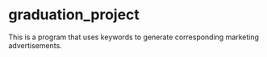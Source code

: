 # graduation_project
This is a program that uses keywords to generate corresponding marketing advertisements.
